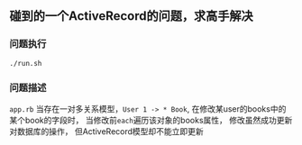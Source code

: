 ## 碰到的一个ActiveRecord的问题，求高手解决

### 问题执行
```./run.sh```

### 问题描述
```app.rb```
当存在一对多关系模型，```User 1 -> * Book```, 
在修改某user的books中的某个book的字段时，
当修改前```each```遍历该对象的books属性，
修改虽然成功更新对数据库的操作，
但ActiveRecord模型却不能立即更新
